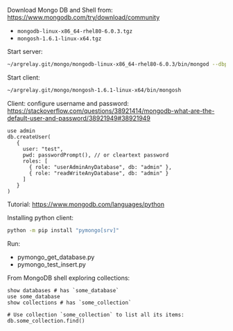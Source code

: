 


Download Mongo DB and Shell from: https://www.mongodb.com/try/download/community
*   `mongodb-linux-x86_64-rhel80-6.0.3.tgz`
*   `mongosh-1.6.1-linux-x64.tgz`


Start server:

```sh
~/argrelay.git/mongo/mongodb-linux-x86_64-rhel80-6.0.3/bin/mongod --dbpath ~/Works/argrelay.git/mongodb/data
```

Start client:

```sh
~/argrelay.git/mongo/mongosh-1.6.1-linux-x64/bin/mongosh
```

Client: configure username and password:
https://stackoverflow.com/questions/38921414/mongodb-what-are-the-default-user-and-password/38921949#38921949

```
use admin
db.createUser(
   {
     user: "test",
     pwd: passwordPrompt(), // or cleartext password
     roles: [
       { role: "userAdminAnyDatabase", db: "admin" },
       { role: "readWriteAnyDatabase", db: "admin" }
     ]
   }
)
```

Tutorial:
https://www.mongodb.com/languages/python

Installing python client:

```sh
python -m pip install "pymongo[srv]"
```

Run:
* pymongo_get_database.py
* pymongo_test_insert.py

From MongoDB shell exploring collections:

```
show databases # has `some_database`
use some_database
show collections # has `some_collection`

# Use collection `some_collection` to list all its items:
db.some_collection.find()
```
